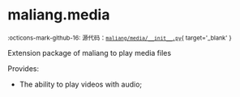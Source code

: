 # maliang.media

<small>:octicons-mark-github-16: 源代码：[`maliang/media/__init__.py`](https://github.com/Xiaokang2022/maliang-media/blob/1.1.3/maliang/media/__init__.py){ target='_blank' }</small>


Extension package of maliang to play media files

Provides:

* The ability to play videos with audio;


